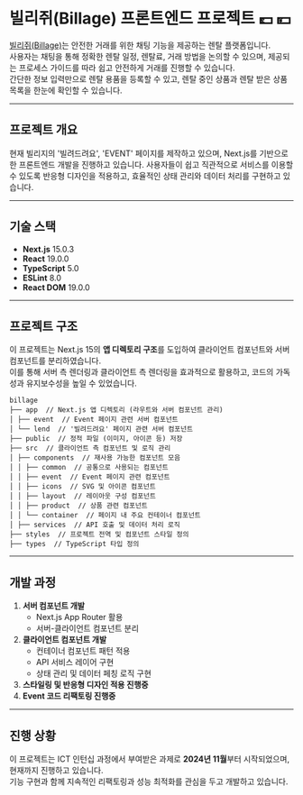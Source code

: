 # 빌리쥐(Billage) 프론트엔드 프로젝트 💷 💴

[빌리쥐(Billage)](https://bbillage.com/)는 안전한 거래를 위한 채팅 기능을 제공하는 렌탈 플랫폼입니다.  
사용자는 채팅을 통해 정확한 렌탈 일정, 렌탈료, 거래 방법을 논의할 수 있으며, 제공되는 프로세스 가이드를 따라 쉽고 안전하게 거래를 진행할 수 있습니다.  
간단한 정보 입력만으로 렌탈 용품을 등록할 수 있고, 렌탈 중인 상품과 렌탈 받은 상품 목록을 한눈에 확인할 수 있습니다.

---

## 프로젝트 개요

현재 빌리지의 '빌려드려요', 'EVENT' 페이지를 제작하고 있으며, Next.js를 기반으로 한 프론트엔드 개발을 진행하고 있습니다. 사용자들이 쉽고 직관적으로 서비스를 이용할 수 있도록 반응형 디자인을 적용하고, 효율적인 상태 관리와 데이터 처리를 구현하고 있습니다.

---

## 기술 스택

- **Next.js** 15.0.3
- **React** 19.0.0
- **TypeScript** 5.0
- **ESLint** 8.0
- **React DOM** 19.0.0

---

## 프로젝트 구조

이 프로젝트는 Next.js 15의 **앱 디렉토리 구조**를 도입하여 클라이언트 컴포넌트와 서버 컴포넌트를 분리하였습니다.  
이를 통해 서버 측 렌더링과 클라이언트 측 렌더링을 효과적으로 활용하고, 코드의 가독성과 유지보수성을 높일 수 있었습니다.

```
billage
├── app  // Next.js 앱 디렉토리 (라우트와 서버 컴포넌트 관리)
│ ├── event  // Event 페이지 관련 서버 컴포넌트
│ └── lend  // '빌려드려요' 페이지 관련 서버 컴포넌트
├── public  // 정적 파일 (이미지, 아이콘 등) 저장
├── src  // 클라이언트 측 컴포넌트 및 로직 관리
│ ├── components  // 재사용 가능한 컴포넌트 모음
│ │ ├── common  // 공통으로 사용되는 컴포넌트
│ │ ├── event  // Event 페이지 관련 컴포넌트
│ │ ├── icons  // SVG 및 아이콘 컴포넌트
│ │ ├── layout  // 레이아웃 구성 컴포넌트
│ │ ├── product  // 상품 관련 컴포넌트
│ │ └── container  // 페이지 내 주요 컨테이너 컴포넌트
│ ├── services  // API 호출 및 데이터 처리 로직
├── styles  // 프로젝트 전역 및 컴포넌트 스타일 정의
├── types  // TypeScript 타입 정의
```

---

## 개발 과정

1. **서버 컴포넌트 개발**
   - Next.js App Router 활용
   - 서버-클라이언트 컴포넌트 분리
2. **클라이언트 컴포넌트 개발**
   - 컨테이너 컴포넌트 패턴 적용
   - API 서비스 레이어 구현
   - 상태 관리 및 데이터 페칭 로직 구현
3. **스타일링 및 반응형 디자인 적용 진행중**
4. **Event 코드 리팩토링 진행중**

---

## 진행 상황

이 프로젝트는 ICT 인턴십 과정에서 부여받은 과제로 **2024년 11월**부터 시작되었으며, 현재까지 진행하고 있습니다.  
기능 구현과 함께 지속적인 리팩토링과 성능 최적화를 관심을 두고 개발하고 있습니다.
